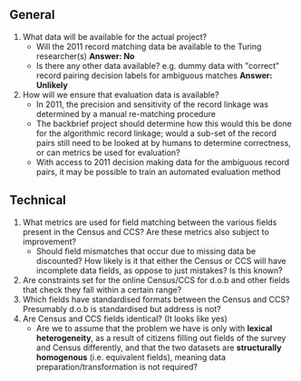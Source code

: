 General
------

1. What data will be available for the actual project?
    - Will the 2011 record matching data be available to the Turing researcher(s) **Answer: No**
    - Is there any other data available? e.g. dummy data with "correct" record pairing decision labels for ambiguous matches **Answer: Unlikely**
2. How will we ensure that evaluation data is available?
    - In 2011, the precision and sensitivity of the record linkage was determined by a manual re-matching procedure
    - The backbrief project should determine how this would this be done for the algorithmic record linkage; would a sub-set of the record pairs still need to be looked at by humans to determine correctness, or can metrics be used for evaluation?
    - With access to 2011 decision making data for the ambiguous record pairs, it may be possible to train an automated evaluation method

Technical
-------

1.  What metrics are used for field matching between the various fields present in the Census and CCS? Are these metrics also subject to improvement?
    - Should field mismatches that occur due to missing data be discounted? How likely is it that either the Census or CCS will have incomplete data fields, as oppose to just mistakes? Is this known?
2. Are constraints set for the online Census/CCS for d.o.b and other fields that check they fall within a certain range?
3. Which fields have standardised formats between the Census and CCS? Presumably d.o.b is standardised but address is not?
4. Are Census and CCS fields identical? (It looks like yes)
    - Are we to assume that the problem we have is only with **lexical heterogeneity**, as a result of citizens filling out fields of the survey and Census differently, and that the two datasets are **structurally homogenous** (i.e. equivalent fields), meaning data preparation/transformation is not required?
